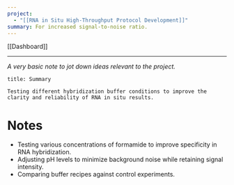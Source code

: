 ```yaml
---
project:
  - "[[RNA in Situ High-Throughput Protocol Development]]"
summary: For increased signal-to-noise ratio.
---
```


[[Dashboard]]

---

_A very basic note to jot down ideas relevant to the project._


```ad-summary
title: Summary

Testing different hybridization buffer conditions to improve the clarity and reliability of RNA in situ results.
```



# Notes

- Testing various concentrations of formamide to improve specificity in RNA hybridization.
- Adjusting pH levels to minimize background noise while retaining signal intensity.
- Comparing buffer recipes against control experiments.
